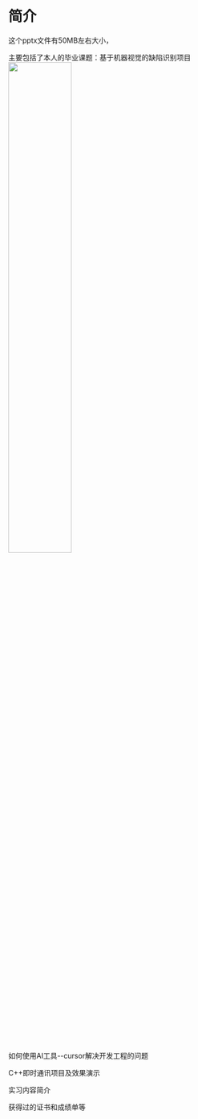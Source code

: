 # 简介
这个pptx文件有50MB左右大小，

主要包括了本人的毕业课题：基于机器视觉的缺陷识别项目
<img src="https://github.com/user-attachments/assets/2783ad23-d88d-4fa0-bc15-e056e2adc062" width="50%">

如何使用AI工具--cursor解决开发工程的问题


C++即时通讯项目及效果演示



实习内容简介


获得过的证书和成绩单等
